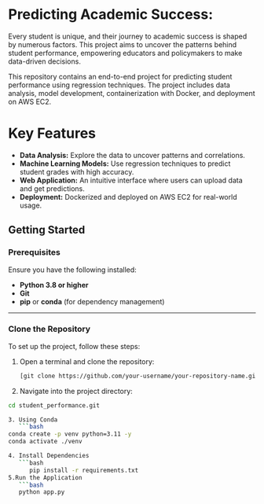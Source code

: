 # Predicting Academic Success:

Every student is unique, and their journey to academic success is shaped by numerous factors. This project aims to uncover the patterns behind student performance, empowering educators and policymakers to make data-driven decisions.

This repository contains an end-to-end project for predicting student performance using regression techniques. The project includes data analysis, model development, containerization with Docker, and deployment on AWS EC2.

# Key Features
- **Data Analysis:** Explore the data to uncover patterns and correlations.
- **Machine Learning Models:** Use regression techniques to predict student grades with high accuracy.
- **Web Application:** An intuitive interface where users can upload data and get predictions.
- **Deployment:** Dockerized and deployed on AWS EC2 for real-world usage.

## **Getting Started**

### **Prerequisites**  
Ensure you have the following installed:
- **Python 3.8 or higher**
- **Git**
- **pip** or **conda** (for dependency management)

---

### **Clone the Repository**  
To set up the project, follow these steps:

1. Open a terminal and clone the repository:
   ```bash
   [git clone https://github.com/your-username/your-repository-name.git](https://github.com/sameena93/student_performance.git)
2. Navigate into the project directory:
```bash
cd student_performance.git

3. Using Conda
   ```bash
conda create -p venv python=3.11 -y
conda activate ./venv

4. Install Dependencies
   ```bash
      pip install -r requirements.txt
5.Run the Application
   ```bash
   python app.py
